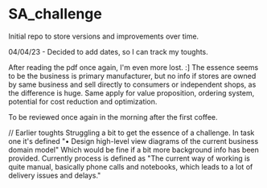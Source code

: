 # SA_challenge
Initial repo to store versions and improvements over time.

04/04/23 - Decided to add dates, so I can track my toughts. 

After reading the pdf once again, I'm even more lost. :]
The essence seems to be the business is primary manufacturer, but no info if stores are owned by same business and sell directly to consumers or independent shops, as the difference is huge. Same apply for value proposition, ordering system, potential for cost reduction and optimization. 

To be reviewed once again in the morning after the first coffee.

// Earlier toughts
Struggling a bit to get the essence of a challenge. 
In task one it's defined "• Design high-level view diagrams of the current business domain model"
Which would be fine if a bit more background info has been provided. 
Currently process is defined as "The current way of working is quite manual, basically phone calls and notebooks, which leads to a lot of delivery issues and delays."